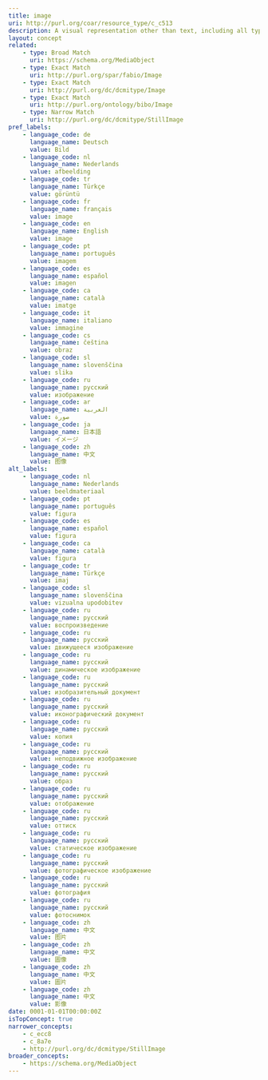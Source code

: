 ```yaml
---
title: image
uri: http://purl.org/coar/resource_type/c_c513
description: A visual representation other than text, including all types of moving image and still image.
layout: concept
related:
    - type: Broad Match
      uri: https://schema.org/MediaObject
    - type: Exact Match
      uri: http://purl.org/spar/fabio/Image
    - type: Exact Match
      uri: http://purl.org/dc/dcmitype/Image
    - type: Exact Match
      uri: http://purl.org/ontology/bibo/Image
    - type: Narrow Match
      uri: http://purl.org/dc/dcmitype/StillImage
pref_labels:
    - language_code: de
      language_name: Deutsch
      value: Bild
    - language_code: nl
      language_name: Nederlands
      value: afbeelding
    - language_code: tr
      language_name: Türkçe
      value: görüntü
    - language_code: fr
      language_name: français
      value: image
    - language_code: en
      language_name: English
      value: image
    - language_code: pt
      language_name: português
      value: imagem
    - language_code: es
      language_name: español
      value: imagen
    - language_code: ca
      language_name: català
      value: imatge
    - language_code: it
      language_name: italiano
      value: immagine
    - language_code: cs
      language_name: čeština
      value: obraz
    - language_code: sl
      language_name: slovenščina
      value: slika
    - language_code: ru
      language_name: русский
      value: изображение
    - language_code: ar
      language_name: العربية
      value: صورة
    - language_code: ja
      language_name: 日本語
      value: イメージ
    - language_code: zh
      language_name: 中文
      value: 图像
alt_labels:
    - language_code: nl
      language_name: Nederlands
      value: beeldmateriaal
    - language_code: pt
      language_name: português
      value: figura
    - language_code: es
      language_name: español
      value: figura
    - language_code: ca
      language_name: català
      value: figura
    - language_code: tr
      language_name: Türkçe
      value: imaj
    - language_code: sl
      language_name: slovenščina
      value: vizualna upodobitev
    - language_code: ru
      language_name: русский
      value: воспроизведение
    - language_code: ru
      language_name: русский
      value: движущееся изображение
    - language_code: ru
      language_name: русский
      value: динамическое изображение
    - language_code: ru
      language_name: русский
      value: изобразительный документ
    - language_code: ru
      language_name: русский
      value: иконографический документ
    - language_code: ru
      language_name: русский
      value: копия
    - language_code: ru
      language_name: русский
      value: неподвижное изображение
    - language_code: ru
      language_name: русский
      value: образ
    - language_code: ru
      language_name: русский
      value: отображение
    - language_code: ru
      language_name: русский
      value: оттиск
    - language_code: ru
      language_name: русский
      value: статическое изображение
    - language_code: ru
      language_name: русский
      value: фотографическое изображение
    - language_code: ru
      language_name: русский
      value: фотография
    - language_code: ru
      language_name: русский
      value: фотоснимок
    - language_code: zh
      language_name: 中文
      value: 图片
    - language_code: zh
      language_name: 中文
      value: 圖像
    - language_code: zh
      language_name: 中文
      value: 圖片
    - language_code: zh
      language_name: 中文
      value: 影像
date: 0001-01-01T00:00:00Z
isTopConcept: true
narrower_concepts:
    - c_ecc8
    - c_8a7e
    - http://purl.org/dc/dcmitype/StillImage
broader_concepts:
    - https://schema.org/MediaObject
---
```


